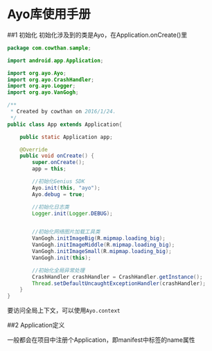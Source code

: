 Ayo库使用手册
===========================

##1 初始化
初始化涉及到的类是Ayo，在Application.onCreate()里

```java
package com.cowthan.sample;

import android.app.Application;

import org.ayo.Ayo;
import org.ayo.CrashHandler;
import org.ayo.Logger;
import org.ayo.VanGogh;

/**
 * Created by cowthan on 2016/1/24.
 */
public class App extends Application{

    public static Application app;

    @Override
    public void onCreate() {
        super.onCreate();
        app = this;

        //初始化Genius SDK
        Ayo.init(this, "ayo");
        Ayo.debug = true;

        //初始化日志类
        Logger.init(Logger.DEBUG);


        //初始化网络图片加载工具类
        VanGogh.initImageBig(R.mipmap.loading_big);
        VanGogh.initImageMiddle(R.mipmap.loading_big);
        VanGogh.initImageSmall(R.mipmap.loading_big);
        VanGogh.init(this);

        //初始化全局异常处理
        CrashHandler crashHandler = CrashHandler.getInstance();
        Thread.setDefaultUncaughtExceptionHandler(crashHandler);
    }
}
```

要访问全局上下文，可以使用`Ayo.context`

##2 Application定义

一般都会在项目中注册个Application，即manifest中<application>标签的name属性




